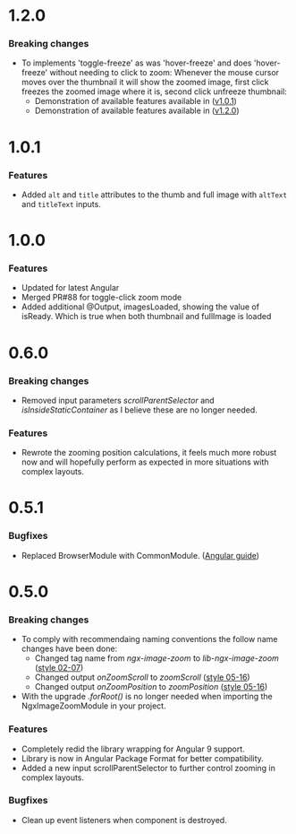 <a name="1.2.0"></a>
# 1.2.0

### Breaking changes
* To implements 'toggle-freeze' as was 'hover-freeze' and does 'hover-freeze' without needing to click to zoom: Whenever the mouse cursor moves over the thumbnail it will show the zoomed image, first click freezes the zoomed image where it is, second click unfreeze thumbnail:
    * Demonstration of available features available in ([v1.0.1](https://angular-image-zoom-1i9alv.stackblitz.io))
    * Demonstration of available features available in ([v1.2.0](https://ngx-image-zoom.web.app/))

<a name="1.0.1"></a>
# 1.0.1

 ### Features
 * Added `alt` and `title` attributes to the thumb and full image with `altText` and `titleText` inputs.
 

<a name="1.0.0"></a>
# 1.0.0

### Features
* Updated for latest Angular
* Merged PR#88 for toggle-click zoom mode
* Added additional @Output, imagesLoaded, showing the value of isReady. Which is true when both thumbnail and fullImage is loaded 

<a name="0.6.0"></a>
# 0.6.0

### Breaking changes
* Removed input parameters *scrollParentSelector* and *isInsideStaticContainer* as I believe these are no longer needed.

### Features
* Rewrote the zooming position calculations, it feels much more robust now and will hopefully perform as expected in
more situations with complex layouts.

<a name="0.5.1"></a>
# 0.5.1

### Bugfixes
* Replaced BrowserModule with CommonModule. ([Angular guide](https://angular.io/guide/frequent-ngmodules#browsermodule-and-commonmodule))

<a name="0.5.0"></a>
# 0.5.0

### Breaking changes
* To comply with recommendaing naming conventions the follow name changes have been done:
    * Changed tag name from *ngx-image-zoom* to *lib-ngx-image-zoom* ([style 02-07](https://angular.io/guide/styleguide#style-02-07))
    * Changed output *onZoomScroll* to *zoomScroll* ([style 05-16](https://angular.io/guide/styleguide#style-05-16))
    * Changed output *onZoomPosition* to *zoomPosition* ([style 05-16](https://angular.io/guide/styleguide#style-05-16))
* With the upgrade *.forRoot()* is no longer needed when importing the NgxImageZoomModule in your project.

### Features
* Completely redid the library wrapping for Angular 9 support.
* Library is now in Angular Package Format for better compatibility.
* Added a new input scrollParentSelector to further control zooming in complex layouts.

### Bugfixes
* Clean up event listeners when component is destroyed.

